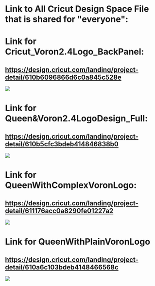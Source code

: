 # Link to All Cricut Design Space File that is shared for "everyone":

# Link for Cricut_Voron2.4Logo_BackPanel:
## https://design.cricut.com/landing/project-detail/610b6096866d6c0a845c528e

<img src="https://github.com/GadgetAngel/Cricut_Voron_Logos/blob/main/images/Cricut_Queen_Voron2.4Logo_BackPanel.png?raw=true" />

# Link for Queen&Voron2.4LogoDesign_Full:
## https://design.cricut.com/landing/project-detail/610b5cfc3bdeb414846838b0

<img src="https://github.com/GadgetAngel/Cricut_Voron_Logos/blob/main/images/Queen&Voron2.4LogoDesign_Full.png?raw=true" />

# Link for QueenWithComplexVoronLogo:
## https://design.cricut.com/landing/project-detail/611176acc0a8290fe01227a2

<img src="https://github.com/GadgetAngel/Cricut_Voron_Logos/blob/main/images/QueenWithComplexVoronLogo.png?raw=true" />

# Link for QueenWithPlainVoronLogo
## https://design.cricut.com/landing/project-detail/610a6c103bdeb4148466568c

<img src="https://github.com/GadgetAngel/Cricut_Voron_Logos/blob/main/images/QueenWithPlainVoronLogo.png?raw=true" />
